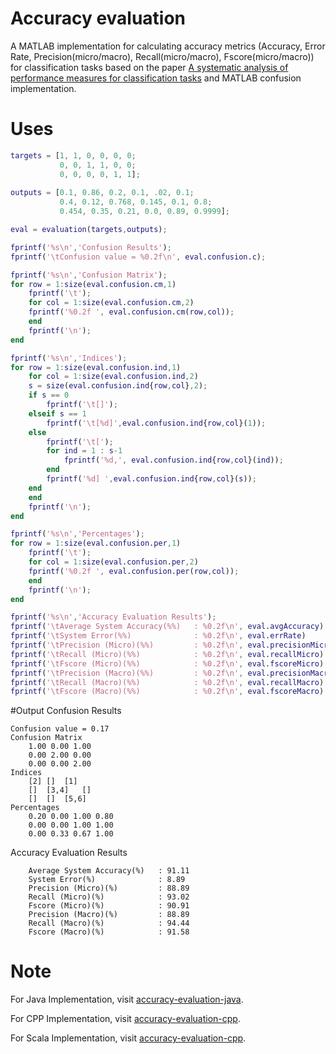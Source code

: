 # Accuracy evaluation
A MATLAB implementation for calculating accuracy metrics (Accuracy, Error Rate, Precision(micro/macro), Recall(micro/macro), Fscore(micro/macro)) for
 classification tasks based on the paper [A systematic analysis of performance measures for classification tasks](http://www.sciencedirect.com/science/article/pii/S0306457309000259) and MATLAB confusion implementation.


# Uses

```matlab
targets = [1, 1, 0, 0, 0, 0;
           0, 0, 1, 1, 0, 0;
           0, 0, 0, 0, 1, 1];
           
outputs = [0.1, 0.86, 0.2, 0.1, .02, 0.1;
           0.4, 0.12, 0.768, 0.145, 0.1, 0.8;
           0.454, 0.35, 0.21, 0.0, 0.89, 0.9999];

eval = evaluation(targets,outputs);

fprintf('%s\n','Confusion Results');
fprintf('\tConfusion value = %0.2f\n', eval.confusion.c);

fprintf('%s\n','Confusion Matrix');
for row = 1:size(eval.confusion.cm,1)
    fprintf('\t');
    for col = 1:size(eval.confusion.cm,2)
    fprintf('%0.2f ', eval.confusion.cm(row,col));
    end
    fprintf('\n');
end

fprintf('%s\n','Indices');
for row = 1:size(eval.confusion.ind,1)
    for col = 1:size(eval.confusion.ind,2)
    s = size(eval.confusion.ind{row,col},2);
    if s == 0
        fprintf('\t[]');
    elseif s == 1
        fprintf('\t[%d]',eval.confusion.ind{row,col}(1));
    else
        fprintf('\t[');
        for ind = 1 : s-1
            fprintf('%d,', eval.confusion.ind{row,col}(ind));
        end
        fprintf('%d] ',eval.confusion.ind{row,col}(s));
    end
    end
    fprintf('\n');
end

fprintf('%s\n','Percentages');
for row = 1:size(eval.confusion.per,1)
    fprintf('\t');
    for col = 1:size(eval.confusion.per,2)
    fprintf('%0.2f ', eval.confusion.per(row,col));
    end
    fprintf('\n');
end

fprintf('%s\n','Accuracy Evaluation Results');
fprintf('\tAverage System Accuracy(%%)   : %0.2f\n', eval.avgAccuracy)
fprintf('\tSystem Error(%%)              : %0.2f\n', eval.errRate)
fprintf('\tPrecision (Micro)(%%)         : %0.2f\n', eval.precisionMicro)
fprintf('\tRecall (Micro)(%%)            : %0.2f\n', eval.recallMicro)
fprintf('\tFscore (Micro)(%%)            : %0.2f\n', eval.fscoreMicro)
fprintf('\tPrecision (Macro)(%%)         : %0.2f\n', eval.precisionMacro)
fprintf('\tRecall (Macro)(%%)            : %0.2f\n', eval.recallMacro)
fprintf('\tFscore (Macro)(%%)            : %0.2f\n', eval.fscoreMacro)
```

#Output
Confusion Results

    Confusion value = 0.17
    Confusion Matrix
        1.00 0.00 1.00 
        0.00 2.00 0.00 
        0.00 0.00 2.00 
    Indices
        [2]	[]	[1]
        []	[3,4] 	[]
        []	[]	[5,6] 
    Percentages
        0.20 0.00 1.00 0.80 
        0.00 0.00 1.00 1.00 
        0.00 0.33 0.67 1.00 
Accuracy Evaluation Results

        Average System Accuracy(%)   : 91.11
        System Error(%)              : 8.89
        Precision (Micro)(%)         : 88.89
        Recall (Micro)(%)            : 93.02
        Fscore (Micro)(%)            : 90.91
        Precision (Macro)(%)         : 88.89
        Recall (Macro)(%)            : 94.44
        Fscore (Macro)(%)            : 91.58
# Note

For Java Implementation, visit [accuracy-evaluation-java](https://github.com/ashokpant/accuracy-evaluation-java.git).

For CPP Implementation, visit [accuracy-evaluation-cpp](https://github.com/ashokpant/accuracy-evaluation-cpp.git).

For Scala Implementation, visit [accuracy-evaluation-cpp](https://github.com/ashokpant/accuracy-evaluation-scala.git).


